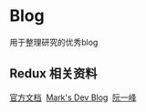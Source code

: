 # Blog
用于整理研究的优秀blog

## Redux 相关资料
[官方文档](https://redux.js.org/)&nbsp;
[Mark's Dev Blog](https://blog.isquaredsoftware.com/2017/12/blogged-answers-learn-redux/)&nbsp;
[阮一峰](http://www.ruanyifeng.com/blog/2016/09/redux_tutorial_part_one_basic_usages.html)&nbsp;
